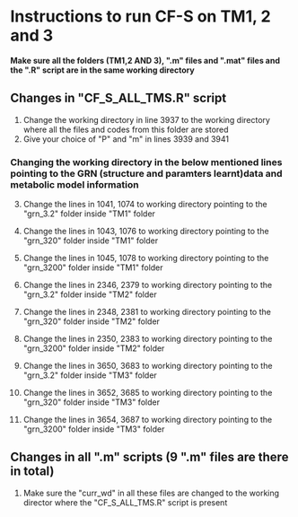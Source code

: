 # Instructions to run CF-S on TM1, 2 and 3

**Make sure all the folders (TM1,2 AND 3), ".m" files and ".mat" files and the ".R" script  are in the same working directory**

## Changes in "CF_S_ALL_TMS.R" script
1) Change the working directory in line 3937 to the working directory where all the files and codes from this folder are stored
2) Give your choice of "P" and "m" in lines 3939 and 3941 

### Changing the working directory in the below mentioned lines pointing to the GRN (structure and paramters learnt)data and metabolic model information 
3) Change the lines in 1041, 1074 to working directory pointing to the "grn_3.2" folder inside "TM1" folder
4) Change the lines in 1043, 1076 to working directory pointing to the "grn_320" folder inside "TM1" folder
5) Change the lines in 1045, 1078 to working directory pointing to the "grn_3200" folder inside "TM1" folder

6) Change the lines in 2346, 2379 to working directory pointing to the "grn_3.2" folder inside "TM2" folder
7) Change the lines in 2348, 2381 to working directory pointing to the "grn_320" folder inside "TM2" folder
8) Change the lines in 2350, 2383 to working directory pointing to the "grn_3200" folder inside "TM2" folder

9) Change the lines in 3650, 3683 to working directory pointing to the "grn_3.2" folder inside "TM3" folder
7) Change the lines in 3652, 3685 to working directory pointing to the "grn_320" folder inside "TM3" folder
8) Change the lines in 3654, 3687 to working directory pointing to the "grn_3200" folder inside "TM3" folder

## Changes in all ".m" scripts (9 ".m" files are there in total)
1) Make sure the "curr_wd" in all these files are changed to the working director where the "CF_S_ALL_TMS.R" script is present
